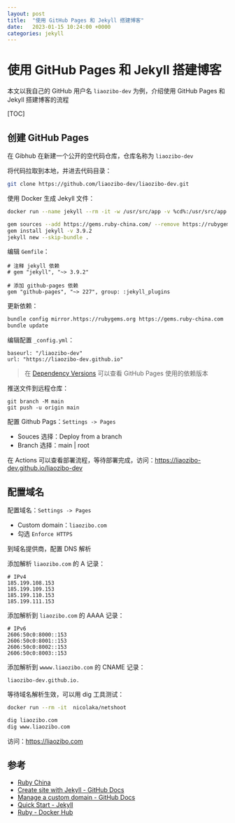 ```yaml
---
layout: post
title:  "使用 GitHub Pages 和 Jekyll 搭建博客"
date:   2023-01-15 10:24:00 +0000
categories: jekyll
---
```


# 使用 GitHub Pages 和 Jekyll 搭建博客

本文以我自己的 GitHub 用户名 `liaozibo-dev` 为例，介绍使用 GitHub Pages 和 Jekyll 搭建博客的流程

[TOC]

## 创建 GitHub Pages

在 Gibhub 在新建一个公开的空代码仓库，仓库名称为 `liaozibo-dev`

将代码拉取到本地，并进去代码目录：
```bash
git clone https://github.com/liaozibo-dev/liaozibo-dev.git
```


使用 Docker 生成 Jekyll 文件：
```bash
docker run --name jekyll --rm -it -w /usr/src/app -v %cd%:/usr/src/app ruby:2.7.4 bash
```

```bash
gem sources --add https://gems.ruby-china.com/ --remove https://rubygems.org/
gem install jekyll -v 3.9.2
jekyll new --skip-bundle .
```

编辑 `Gemfile`：
```Gemfile
# 注释 jekyll 依赖
# gem "jekyll", "~> 3.9.2"

# 添加 github-pages 依赖
gem "github-pages", "~> 227", group: :jekyll_plugins
```

更新依赖：
```bash
bundle config mirror.https://rubygems.org https://gems.ruby-china.com
bundle update
```


编辑配置 `_config.yml`：
```
baseurl: "/liaozibo-dev"
url: "https://liaozibo-dev.github.io"
```

> 在 [Dependency Versions][dependency-versions] 可以查看 GitHub Pages 使用的依赖版本

推送文件到远程仓库：

```
git branch -M main
git push -u origin main
```

配置 Github Pags：`Settings -> Pages`
 * Souces 选择：Deploy from a branch
 * Branch 选择：main | root 

在 Actions 可以查看部署流程，等待部署完成，访问：https://liaozibo-dev.github.io/liaozibo-dev

## 配置域名

配置域名：`Settings -> Pages`
* Custom domain：`liaozibo.com`
* 勾选 `Enforce HTTPS`

到域名提供商，配置 DNS 解析

添加解析 `liaozibo.com` 的 A 记录：
```
# IPv4
185.199.108.153
185.199.109.153
185.199.110.153
185.199.111.153
```

添加解析到 `liaozibo.com` 的 AAAA 记录：
``` 
# IPv6
2606:50c0:8000::153
2606:50c0:8001::153
2606:50c0:8002::153
2606:50c0:8003::153
```

添加解析到 `wwww.liaozibo.com` 的 CNAME 记录：
```
liaozibo-dev.github.io.
```

等待域名解析生效，可以用 dig 工具测试：
```bash
docker run --rm -it  nicolaka/netshoot
```

```bash
dig liaozibo.com
dig www.liaozibo.com
```

访问：https://liaozibo.com

## 参考

* [Ruby China][ruby-china]
* [Create site with Jekyll - GitHub Docs][creating-a-github-pages-site-with-jekyll]
* [Manage a custom domain - GitHub Docs][managing-a-custom-domain-for-your-github-pages-site]
* [Quick Start - Jekyll][jekyll-quick-start]
* [Ruby - Docker Hub][ruby]


[dependency-versions]: https://pages.github.com/versions/
[creating-a-github-pages-site-with-jekyll]: https://docs.github.com/en/pages/setting-up-a-github-pages-site-with-jekyll/creating-a-github-pages-site-with-jekyll
[managing-a-custom-domain-for-your-github-pages-site]: https://docs.github.com/en/pages/configuring-a-custom-domain-for-your-github-pages-site/managing-a-custom-domain-for-your-github-pages-site
[ruby-china]: https://gems.ruby-china.com/
[jekyll-quick-start]: https://jekyllrb.com/docs/
[ruby]: https://hub.docker.com/_/ruby